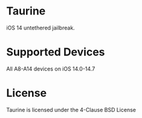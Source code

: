 # Taurine

iOS 14 untethered jailbreak.

# Supported Devices

All A8-A14 devices on iOS 14.0-14.7

# License

Taurine is licensed under the 4-Clause BSD License
